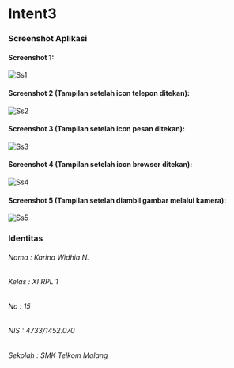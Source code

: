 # Intent3

### Screenshot Aplikasi

#### Screenshot 1:

![Ss1](https://github.com/karinawidhia/Intent3/blob/master/Intent3(1).png)

#### Screenshot 2 (Tampilan setelah icon telepon ditekan):

![Ss2](https://github.com/karinawidhia/Intent3/blob/master/Intent3(2).png)

#### Screenshot 3 (Tampilan setelah icon pesan ditekan):

![Ss3](https://github.com/karinawidhia/Intent3/blob/master/Intent3(3).png)

#### Screenshot 4 (Tampilan setelah icon browser ditekan):

![Ss4](https://github.com/karinawidhia/Intent3/blob/master/Intent3(4).png)

#### Screenshot 5 (Tampilan setelah diambil gambar melalui kamera):

![Ss5](https://github.com/karinawidhia/Intent3/blob/master/Intent3(5).png)

### Identitas

###### Nama : Karina Widhia N.

###### Kelas  : XI RPL 1

###### No  : 15

###### NIS  : 4733/1452.070

###### Sekolah  : SMK Telkom Malang
